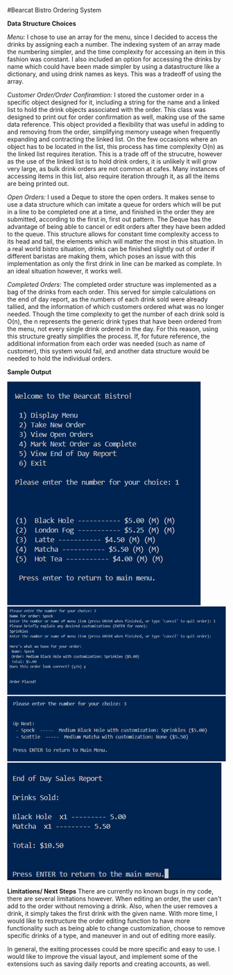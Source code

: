 #Bearcat Bistro Ordering System

**Data Structure Choices**

_Menu:_ I chose to use an array for the menu, since I decided to access the drinks by assigning each a number. The indexing system of an array made the numbering simpler, and the time complexity for accessing an item in this fashion was constant. I also included an option for accessing the drinks by name which could have been made simpler by using a datastructure like a dictionary, and using drink names as keys. This was a tradeoff of using the array. 

_Customer Order/Order Confiramtion:_ I stored the customer order in a specific object designed for it, including a string for the name and a linked list to hold the drink objects associated with the order. This class was designed to print out for order confirmation as well, making use of the same data reference. This object provided a flexibility that was useful in adding to and removing from the order, simplifying memory useage when frequently expanding and contracting the linked list. On the few occasions where an object has to be located in the list, this process has time complexity O(n) as the linked list requires iteration. This is a trade off of the strucutre, however as the use of the linked list is to hold drink orders, it is unlikely it will grow very large, as bulk drink orders are not common at cafes. Many instances of accessing items in this list, also require iteration through it, as all the items are being printed out. 

_Open Orders:_ I used a Deque to store the open orders. It makes sense to use a data structure which can imitate a queue for orders which will be put in a line to be completed one at a time, and finished in the order they are submitted, according to the first in, first out pattern. The Deque has the advantage of being able to cancel or edit orders after they have been added to the queue. This structure allows for constant time complexity access to its head and tail, the elements which will matter the most in this situation. In a real world bistro situation, drinks can be finished slightly out of order if different baristas are making them, which poses an issue with this implementation as only the first drink in line can be marked as complete. In an ideal situation however, it works well. 

_Completed Orders:_ The completed order structure was implemented as a bag of the drinks from each order. This served for simple calculations on the end of day report, as the numbers of each drink sold were already tallied, and the information of which customers ordered what was no longer needed. Though the time complexity to get the number of each drink sold is O(n), the n represents the generic drink types that have been ordered from the menu, not every single drink ordered in the day. For this reason, using this structure greatly simplifies the process. If, for future reference, the additional information from each order was needed (such as name of customer), this system would fail, and another data structure would be needed to hold the individual orders. 





**Sample Output**

![alt text](output_imgs/image.png)
![alt text](output_imgs/image-1.png)
![alt text](output_imgs/image-2.png)
![alt text](output_imgs/image-3.png)




**Limitations/ Next Steps**
There are currently no known bugs in my code, there are several limitations however. When editing an order, the user can't add to the order without removing a drink. Also, when the user removes a drink, it simply takes the first drink with the given name. With more time, I would like to restructure the order editing function to have more functionality such as being able to change customization, choose to remove specific drinks of a type, and maneuver in and out of editing more easily. 

In general, the exiting processes could be more specific and easy to use. I would like to improve the visual layout, and implement some of the extensions such as saving daily reports and creating accounts, as well. 